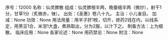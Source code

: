 序号：12000
名称：仙灵脾散
组成：仙灵脾根半两，晚蚕蛾半两（微炒），射干1分，甘草1分（炙微赤，锉）。
出处：《圣惠》卷八十九。
主治：小儿雀目。
加减：None
功效：None
用法用量：用羊子肝1枚，切开，掺药2钱在内，以线系定，用黑豆1合、米泔1大盏，煮熟取出，分为2服，以汁下之。
制备方法：上为细散。
临床应用：None
各家论述：None
用药禁忌：None
附注：None
